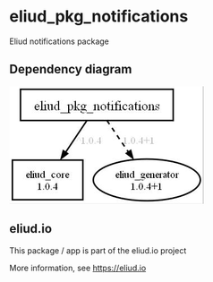 # eliud_pkg_notifications

Eliud notifications package

## Dependency diagram

![Dependency diagram](https://github.com/eliudio/eliud_pkg_notifications/blob/main/depends.jpg)

## eliud.io

This package / app is part of the eliud.io project

More information, see https://eliud.io

